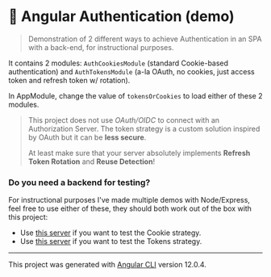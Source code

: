 # 🔑 Angular Authentication (demo)

> Demonstration of 2 different ways to achieve Authentication in an SPA with a back-end, for instructional purposes.

It contains 2 modules: `AuthCookiesModule` (standard Cookie-based authentication) and `AuthTokensModule` (a-la OAuth, no cookies, just access token and refresh token w/ rotation).

In AppModule, change the value of `tokensOrCookies` to load either of these 2 modules.

> This project does not use _OAuth/OIDC_ to connect with an Authorization Server. The token strategy is a custom solution inspired by OAuth but it can be **less secure**.
> 
> At least make sure that your server absolutely implements **Refresh Token Rotation** and **Reuse Detection**!


### Do you need a backend for testing?
For instructional purposes I've made multiple demos with Node/Express, feel free to use either of these, they should both work out of the box with this project:

- Use [this server](https://github.com/UserGalileo/express-ts-starter/tree/with-authentication) if you want to test the Cookie strategy.
- Use [this server](https://github.com/UserGalileo/express-ts-starter/tree/with-tokens) if you want to test the Tokens strategy.

---
This project was generated with [Angular CLI](https://github.com/angular/angular-cli) version 12.0.4.
